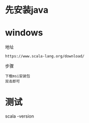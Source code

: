
# 先安装java


# windows

地址

	https://www.scala-lang.org/download/
	
步骤

	下载msi安装包
	双击即可






# 测试

scala -version



